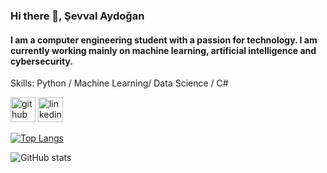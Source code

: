 ### Hi there 👋, Şevval Aydoğan
#### I am a computer engineering student with a passion for technology. I am currently working mainly on machine learning, artificial intelligence and cybersecurity. 


Skills: Python / Machine Learning/ Data Science / C# 



[<img src='https://cdn.jsdelivr.net/npm/simple-icons@3.0.1/icons/github.svg' alt='github' height='40'>](https://github.com/sevvlay)  [<img src='https://cdn.jsdelivr.net/npm/simple-icons@3.0.1/icons/linkedin.svg' alt='linkedin' height='40'>](https://www.linkedin.com/in/sevvallaydogann/)  


[![Top Langs](https://github-readme-stats.vercel.app/api/top-langs/?username=sevvlay)](https://github.com/anuraghazra/github-readme-stats)

![GitHub stats](https://github-readme-stats.vercel.app/api?username=sevvlay&show_icons=true)  

